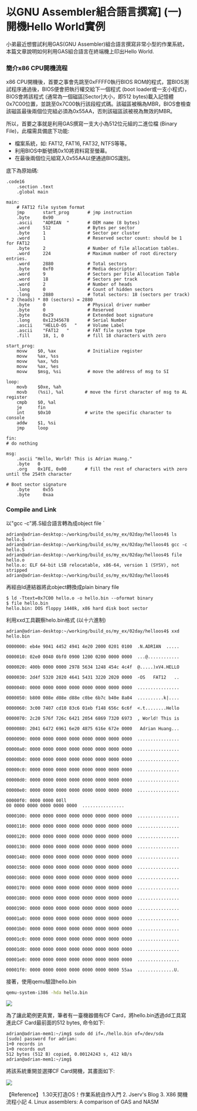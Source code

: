 # 以GNU Assembler組合語言撰寫] (一) 開機Hello World實例



小弟最近想嘗試利用GAS(GNU Assembler)組合語言撰寫非常小型的作業系統，本篇文章說明如何利用GAS組合語言在終端機上印出Hello World.

### 簡介x86 CPU開機流程
x86 CPU開機後，首要之事會先跳至0xFFFF0執行BIOS ROM的程式，當BIOS測試程序通過後，BIOS便會把執行權交給下一個程式 (boot loader或一支小程式)，BIOS會將該程式
(通常為一個磁區[Sector]大小，即512 bytes)載入記憶體0x7C00位置，並跳至0x7C00執行該段程式碼。該磁區被稱為MBR，BIOS會檢查該磁區最後兩個位完組必須為0x55AA，否則該磁區該被視為無效的MBR。

所以，首要之事就是利用GAS撰寫一支大小為512位元組的二進位檔 (Binary File)，此檔需具備底下功能:
- 檔案系統，如: FAT12, FAT16, FAT32, NTFS等等。
- 利用BIOS中斷號碼0x10將資料寫至螢幕。
- 在最後兩個位元組寫入0x55AA以便通過BIOS識別。

底下為原始碼:


```
.code16
    .section .text
    .global main

main:
    # FAT12 file system format
    jmp       start_prog       # jmp instruction
    .byte     0x90
    .ascii    "ADRIAN  "       # OEM name (8 bytes)
    .word     512              # Bytes per sector
    .byte     1                # Sector per cluster
    .word     1                # Reserved sector count: should be 1 for FAT12
    .byte     2                # Number of file allocation tables.
    .word     224              # Maximum number of root directory entries.
    .word     2880             # Total sectors
    .byte     0xf0             # Media descriptor:
    .word     9                # Sectors per File Allocation Table
    .word     18               # Sectors per track
    .word     2                # Number of heads
    .long     0                # Count of hidden sectors
    .long     2880             # Total sectors: 18 (sectors per track) * 2 (heads) * 80 (sectors) = 2880
    .byte     0                # Physical driver number
    .byte     0                # Reserved
    .byte     0x29             # Extended boot signature
    .long     0x12345678       # Serial Number
    .ascii    "HELLO-OS   "    # Volume Label
    .ascii    "FAT12   "       # FAT file system type
    .fill     18, 1, 0         # fill 18 characters with zero

start_prog:
    movw    $0, %ax            # Initialize register
    movw    %ax, %ss
    movw    %ax, %ds
    movw    %ax, %es
    movw    $msg, %si          # move the address of msg to SI

loop:
    movb    $0xe, %ah
    movb    (%si), %al        # move the first character of msg to AL register
    cmpb    $0, %al
    je      fin
    int     $0x10             # write the specific character to console
    addw    $1, %si
    jmp     loop

fin:
# do nothing

msg:
    .ascii "Hello, World! This is Adrian Huang."
    .byte   0
    .org    0x1FE, 0x00       # fill the rest of characters with zero until the 254th character

# Boot sector signature
    .byte     0x55
    .byte     0xaa

```

### Compile and Link
以"gcc -c"將.S組合語言轉為成object file
`
```
adrian@adrian-desktop:~/working/build_os/my_ex/02day/helloos4$ ls
hello.S
adrian@adrian-desktop:~/working/build_os/my_ex/02day/helloos4$ gcc -c hello.S
adrian@adrian-desktop:~/working/build_os/my_ex/02day/helloos4$ file hello.o
hello.o: ELF 64-bit LSB relocatable, x86-64, version 1 (SYSV), not stripped
adrian@adrian-desktop:~/working/build_os/my_ex/02day/helloos4$
```

再經由ld連結器將此object轉換成plain binary file
```
$ ld -Ttext=0x7C00 hello.o -o hello.bin --oformat binary
$ file hello.bin
hello.bin: DOS floppy 1440k, x86 hard disk boot sector
```
利用xxd工具觀察helo.bin格式 (以十六進制)

```
adrian@adrian-desktop:~/working/build_os/my_ex/02day/helloos4$ xxd hello.bin

0000000: eb4e 9041 4452 4941 4e20 2000 0201 0100  .N.ADRIAN  .....

0000010: 02e0 0040 0bf0 0900 1200 0200 0000 0000  ...@............

0000020: 400b 0000 0000 2978 5634 1248 454c 4c4f  @.....)xV4.HELLO

0000030: 2d4f 5320 2020 4641 5431 3220 2020 0000  -OS   FAT12   ..

0000040: 0000 0000 0000 0000 0000 0000 0000 0000  ................

0000050: b800 008e d08e d88e c0be 6b7c b40e 8a04  ..........k|....

0000060: 3c00 7407 cd10 83c6 01eb f148 656c 6c6f  <.t........Hello

0000070: 2c20 576f 726c 6421 2054 6869 7320 6973  , World! This is

0000080: 2041 6472 6961 6e20 4875 616e 672e 0000   Adrian Huang...

0000090: 0000 0000 0000 0000 0000 0000 0000 0000  ................

00000a0: 0000 0000 0000 0000 0000 0000 0000 0000  ................

00000b0: 0000 0000 0000 0000 0000 0000 0000 0000  ................

00000c0: 0000 0000 0000 0000 0000 0000 0000 0000  ................

00000d0: 0000 0000 0000 0000 0000 0000 0000 0000  ................

00000e0: 0000 0000 0000 0000 0000 0000 0000 0000  ................

00000f0: 0000 0000 00ll
00 0000 0000 0000 0000 0000  ................

0000100: 0000 0000 0000 0000 0000 0000 0000 0000  ................

0000110: 0000 0000 0000 0000 0000 0000 0000 0000  ................

0000120: 0000 0000 0000 0000 0000 0000 0000 0000  ................

0000130: 0000 0000 0000 0000 0000 0000 0000 0000  ................

0000140: 0000 0000 0000 0000 0000 0000 0000 0000  ................

0000150: 0000 0000 0000 0000 0000 0000 0000 0000  ................

0000160: 0000 0000 0000 0000 0000 0000 0000 0000  ................

0000170: 0000 0000 0000 0000 0000 0000 0000 0000  ................

0000180: 0000 0000 0000 0000 0000 0000 0000 0000  ................

0000190: 0000 0000 0000 0000 0000 0000 0000 0000  ................

00001a0: 0000 0000 0000 0000 0000 0000 0000 0000  ................

00001b0: 0000 0000 0000 0000 0000 0000 0000 0000  ................

00001c0: 0000 0000 0000 0000 0000 0000 0000 0000  ................

00001d0: 0000 0000 0000 0000 0000 0000 0000 0000  ................

00001e0: 0000 0000 0000 0000 0000 0000 0000 0000  ................

00001f0: 0000 0000 0000 0000 0000 0000 0000 55aa  ..............U.
```
接著，使用qemu驗證hello.bin

```sh
qemu-system-i386 -hda hello.bin
```


![](./images/4861596201_5343a8c136_z.jpg)


為了讓此範例更真實，筆者有一臺機器備有CF Card，將hello.bin透過dd工具寫進此CF Card最前面的512 bytes, 命令如下:

```
adrian@adrian-mem1:~/img$ sudo dd if=./hello.bin of=/dev/sda
[sudo] password for adrian:
1+0 records in
1+0 records out
512 bytes (512 B) copied, 0.00124243 s, 412 kB/s
adrian@adrian-mem1:~/img$
```

將該系統重開並選擇CF Card開機，其畫面如下:

![](./images/4861596195_ed30848882_z.jpg)

【Reference】
1.30天打造OS！作業系統自作入門
2. Jserv's Blog
3. X86 開機流程小記
4. Linux assemblers: A comparison of GAS and NASM

